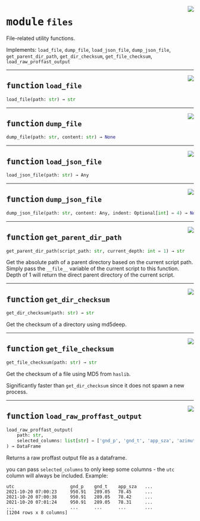 <!-- markdownlint-disable -->

<a href="https://github.com/tum-esm/utils/tree/main/tum_esm_utils/files.py#L0"><img align="right" style="float:right;" src="https://img.shields.io/badge/-source-cccccc?style=flat-square" /></a>

# <kbd>module</kbd> `files`
File-related utility functions. 

Implements: `load_file`, `dump_file`, `load_json_file`, `dump_json_file`, `get_parent_dir_path`, `get_dir_checksum`, `get_file_checksum`, `load_raw_proffast_output` 


---

<a href="https://github.com/tum-esm/utils/tree/main/tum_esm_utils/files.py#L15"><img align="right" style="float:right;" src="https://img.shields.io/badge/-source-cccccc?style=flat-square" /></a>

## <kbd>function</kbd> `load_file`

```python
load_file(path: str) → str
```






---

<a href="https://github.com/tum-esm/utils/tree/main/tum_esm_utils/files.py#L20"><img align="right" style="float:right;" src="https://img.shields.io/badge/-source-cccccc?style=flat-square" /></a>

## <kbd>function</kbd> `dump_file`

```python
dump_file(path: str, content: str) → None
```






---

<a href="https://github.com/tum-esm/utils/tree/main/tum_esm_utils/files.py#L25"><img align="right" style="float:right;" src="https://img.shields.io/badge/-source-cccccc?style=flat-square" /></a>

## <kbd>function</kbd> `load_json_file`

```python
load_json_file(path: str) → Any
```






---

<a href="https://github.com/tum-esm/utils/tree/main/tum_esm_utils/files.py#L30"><img align="right" style="float:right;" src="https://img.shields.io/badge/-source-cccccc?style=flat-square" /></a>

## <kbd>function</kbd> `dump_json_file`

```python
dump_json_file(path: str, content: Any, indent: Optional[int] = 4) → None
```






---

<a href="https://github.com/tum-esm/utils/tree/main/tum_esm_utils/files.py#L35"><img align="right" style="float:right;" src="https://img.shields.io/badge/-source-cccccc?style=flat-square" /></a>

## <kbd>function</kbd> `get_parent_dir_path`

```python
get_parent_dir_path(script_path: str, current_depth: int = 1) → str
```

Get the absolute path of a parent directory based on the current script path. Simply pass the `__file__` variable of the current script to this function. Depth of 1 will return the direct parent directory of the current script. 


---

<a href="https://github.com/tum-esm/utils/tree/main/tum_esm_utils/files.py#L47"><img align="right" style="float:right;" src="https://img.shields.io/badge/-source-cccccc?style=flat-square" /></a>

## <kbd>function</kbd> `get_dir_checksum`

```python
get_dir_checksum(path: str) → str
```

Get the checksum of a directory using md5deep. 


---

<a href="https://github.com/tum-esm/utils/tree/main/tum_esm_utils/files.py#L56"><img align="right" style="float:right;" src="https://img.shields.io/badge/-source-cccccc?style=flat-square" /></a>

## <kbd>function</kbd> `get_file_checksum`

```python
get_file_checksum(path: str) → str
```

Get the checksum of a file using MD5 from `haslib`. 

Significantly faster than `get_dir_checksum` since it does not spawn a new process. 


---

<a href="https://github.com/tum-esm/utils/tree/main/tum_esm_utils/files.py#L67"><img align="right" style="float:right;" src="https://img.shields.io/badge/-source-cccccc?style=flat-square" /></a>

## <kbd>function</kbd> `load_raw_proffast_output`

```python
load_raw_proffast_output(
    path: str,
    selected_columns: list[str] = ['gnd_p', 'gnd_t', 'app_sza', 'azimuth', 'xh2o', 'xair', 'xco2', 'xch4', 'xco', 'xch4_s5p']
) → DataFrame
```

Returns a raw proffast output file as a dataframe. 

you can pass `selected_columns` to only keep some columns - the `utc` column will always be included. Example: 

```
utc                     gnd_p    gnd_t    app_sza   ...
2021-10-20 07:00:23     950.91   289.05   78.45     ...
2021-10-20 07:00:38     950.91   289.05   78.42     ...
2021-10-20 07:01:24     950.91   289.05   78.31     ...
...                     ...      ...      ...       ...
[1204 rows x 8 columns]
``` 


